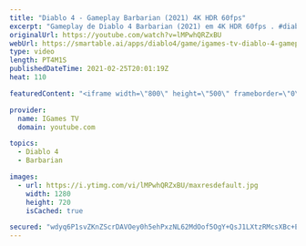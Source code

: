 ```yaml
---
title: "Diablo 4 - Gameplay Barbarian (2021) 4K HDR 60fps"
excerpt: "Gameplay de Diablo 4 Barbarian (2021) em 4K HDR 60fps . #diablo4 #diabloIV #barbarian Novo Trailers 2021! Novo Games 2021! Inscreva se no IGames TV ..."
originalUrl: https://youtube.com/watch?v=lMPwhQRZxBU
webUrl: https://smartable.ai/apps/diablo4/game/igames-tv-diablo-4-gameplay-barbarian-2021-4k-hdr-60fps/
type: video
length: PT4M1S
publishedDateTime: 2021-02-25T20:01:19Z
heat: 110

featuredContent: "<iframe width=\"800\" height=\"500\" frameborder=\"0\" src=\"https://www.youtube.com/embed/lMPwhQRZxBU\" allow=\"accelerometer; autoplay; encrypted-media; gyroscope; picture-in-picture\" allowfullscreen></iframe>"

provider:
  name: IGames TV
  domain: youtube.com

topics:
  - Diablo 4
  - Barbarian

images:
  - url: https://i.ytimg.com/vi/lMPwhQRZxBU/maxresdefault.jpg
    width: 1280
    height: 720
    isCached: true

secured: "wdyq6P1svZKnZScrDAVOey0h5ehPxzNL62MdOof5OgY+QsJ1LXtzRMcsXBc+Emjrd+rphj+U0O296SHpeZfYEZuEFTIpjpUWt9nbstc0fBcztsi8PSk5Z/IkdSeX0b51kbyYHrooKGpn1cyq5yBy7Oz8vd3Hh6QIY5XYnjoVMR8fbMY2x/5OZaKTbd6MgzVF3A5Hm8KcOz8ygWH+hoiHEu4dUJXhI2b4t/v9qjHWrcQ/o1j65vdhi4ex511OUnZWyfl03MEldv31/ur0+b7sWzCyrwenO1sTzDZzYrzw+cdj1T+Rkirct1+tZIMtPSkCS1NgHfVT9KCiHtkRXvB5U4GJX/bFxrdJ2WIsoOhessftuJqC43CtdkaefZjUR5Znqohs0RJXZjNTczp/Q0p0MpvrWCDg7r4WkFPzAfF96mQ=;vj5sOXcHvZpCBeWKFcWPrw=="
---
```


